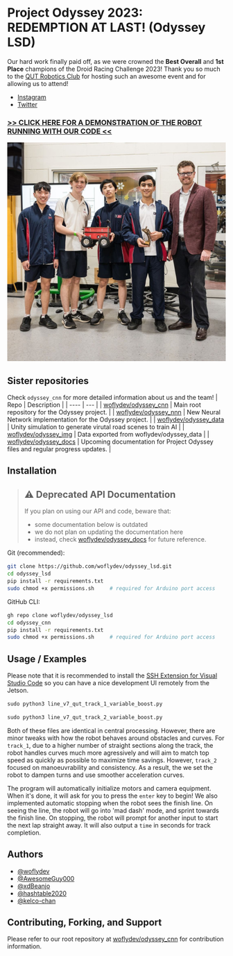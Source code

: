 # Project Odyssey 2023: REDEMPTION AT LAST! (Odyssey LSD)

Our hard work finally paid off, as we were crowned the **Best Overall** and **1st Place** champions of the Droid Racing Challenge 2023! Thank you so much to the [QUT Robotics Club](https://www.instagram.com/p/Cu9Vgmuro8u/?img_index=1) for hosting such an awesome event and for allowing us to attend!
- [Instagram](https://www.instagram.com/p/Cu8mdIEtegS/?img_index=1)
- [Twitter](https://twitter.com/QUT/status/1679271733004578818)

### [>> CLICK HERE FOR A DEMONSTRATION OF THE ROBOT RUNNING WITH OUR CODE <<](https://photos.app.goo.gl/apWUW5tePbo4QnF27)

![team photo](https://github.com/woflydev/odyssey_cnn/blob/main/readme/team.jpg)

## Sister repositories
Check ``odyssey_cnn`` for more detailed information about us and the team!
| Repo | Description |
| ---- | --- |
| [woflydev/odyssey_cnn](https://github.com/woflydev/odyssey_cnn) | Main root repository for the Odyssey project. |
| [woflydev/odyssey_nnn](https://github.com/woflydev/odyssey_nnn) | New Neural Network implementation for the Odyssey project. |
| [woflydev/odyssey_data](https://github.com/woflydev/odyssey_data) | Unity simulation to generate virutal road scenes to train AI |
| [woflydev/odyssey_img](https://github.com/woflydev/odyssey_img) | Data exported from woflydev/odyssey_data |
| [woflydev/odyssey_docs](https://github.com/woflydev/odyssey_docs) | Upcoming documentation for Project Odyssey files and regular progress updates. |

## Installation

> **⚠ Deprecated API Documentation**
> ---
> If you plan on using our API and code, beware that:
> - some documentation below is outdated
> - we do not plan on updating the documentation here
> - instead, check [woflydev/odyssey_docs](https://github.com/woflydev/odyssey_docs) for future reference.

Git (recommended):
```bash
git clone https://github.com/woflydev/odyssey_lsd.git
cd odyssey_lsd
pip install -r requirements.txt
sudo chmod +x permissions.sh     # required for Arduino port access
```

GitHub CLI:
```bash
gh repo clone woflydev/odyssey_lsd
cd odyssey_cnn
pip install -r requirements.txt
sudo chmod +x permissions.sh     # required for Arduino port access
```

## Usage / Examples

Please note that it is recommended to install the [SSH Extension for Visual Studio Code](https://code.visualstudio.com/docs/remote/ssh-tutorial) so you can have a nice development UI remotely from the Jetson.

```python
sudo python3 line_v7_qut_track_1_variable_boost.py
```

```python
sudo python3 line_v7_qut_track_2_variable_boost.py
```

Both of these files are identical in central processing. However, there are minor tweaks with how the robot behaves around obstacles and curves. For ``track_1``, due to a higher number of straight sections along the track, the robot handles curves much more agressively and will aim to match top speed as quickly as possible to maximize time savings. However, ``track_2`` focused on manoeuvrability and consistency. As a result, the we set the robot to dampen turns and use smoother acceleration curves.

The program will automatically initialize motors and camera equipment. When it's done, it will ask for you to press the ``enter`` key to begin! We also implemented automatic stopping when the robot sees the finish line. On seeing the line, the robot will go into 'mad dash' mode, and sprint towards the finish line. On stopping, the robot will prompt for another input to start the next lap straight away. It will also output a ``time`` in seconds for track completion.

## Authors

- [@woflydev](https://www.github.com/woflydev)
- [@AwesomeGuy000](https://github.com/awesomeguy000)
- [@xdBeanjo](https://github.com/xdBeanjo)
- [@hashtable2020](https://github.com/hashtable2020)
- [@kelco-chan](https://github.com/kelco-chan)

## Contributing, Forking, and Support
Please refer to our root repository at [woflydev/odyssey_cnn](https://github.com/woflydev/odyssey_cnn/#contributing-and-forking) for contribution information.
